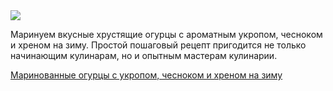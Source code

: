 <!--2025-07-12 12:45:00-->
<div class="yb">
  <div class="rss finecooking"><a href="https://finecooking.ru/recipe/marinovannye-ogurcy-s-ukropom-chesnokom-i-hrenom-na-zimu"><img src="https://finecooking.ru/images/recipe/marinovannye-ogurcy-s-ukropom-i-hrenom-na-zimu/photo/960w.jpg"></a><p>Маринуем вкусные хрустящие огурцы с ароматным укропом, чесноком и хреном на зиму. Простой пошаговый рецепт пригодится не только начинающим кулинарам, но и опытным мастерам кулинарии.</p>
 <p class="titl"><a href="https://finecooking.ru/recipe/marinovannye-ogurcy-s-ukropom-chesnokom-i-hrenom-na-zimu">Маринованные огурцы с укропом, чесноком и хреном на зиму</a></p></div>
</div>
